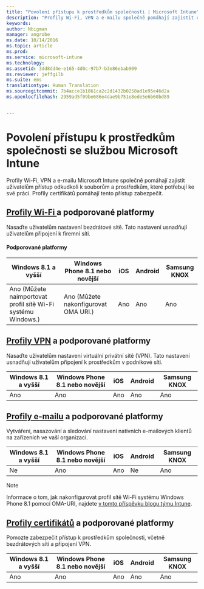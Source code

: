 ```yaml
---
title: "Povolení přístupu k prostředkům společnosti | Microsoft Intune"
description: "Profily Wi-Fi, VPN a e-mailu společně pomáhají zajistit uživatelům přístup k potřebným souborům a prostředkům."
keywords: 
author: Nbigman
manager: angrobe
ms.date: 10/14/2016
ms.topic: article
ms.prod: 
ms.service: microsoft-intune
ms.technology: 
ms.assetid: 3dd8dd4e-e165-4d0c-97b7-b3e86ebab909
ms.reviewer: jeffgilb
ms.suite: ems
translationtype: Human Translation
ms.sourcegitcommit: 7b4acce1b1861ca2c2d1432b0258ad1e95e46d2a
ms.openlocfilehash: 2959ad5f09be686e4dae9b751e8ede5e6b60bd89


---
```


# Povolení přístupu k prostředkům společnosti se službou Microsoft Intune
Profily Wi-Fi, VPN a e-mailu Microsoft Intune společně pomáhají zajistit uživatelům přístup odkudkoli k souborům a prostředkům, které potřebují ke své práci. Profily certifikátů pomáhají tento přístup zabezpečit.

## [Profily Wi-Fi ](wi-fi-connections-in-microsoft-intune.md) a podporované platformy

Nasaďte uživatelům nastavení bezdrátové sítě. Tato nastavení usnadňují uživatelům připojení k firemní síti.
#### Podporované platformy

|Windows 8.1 a vyšší|Windows Phone 8.1 nebo novější|iOS|Android|Samsung KNOX|
|---------------------|---------------------------|---|-------|------------|
|Ano (Můžete naimportovat profil sítě Wi-Fi systému Windows.)|Ano (Můžete nakonfigurovat OMA URI.) |Ano|Ano|Ano|

## [Profily VPN](vpn-connections-in-microsoft-intune.md) a podporované platformy
Nasaďte uživatelům nastavení virtuální privátní sítě (VPN). Tato nastavení usnadňují uživatelům připojení k prostředkům v podnikové síti.

|Windows 8.1 a vyšší|Windows Phone 8.1 nebo novější|iOS|Android|Samsung KNOX|
|---------------------|---------------------------|---|-------|------------|
|Ano|Ano|Ano|Ano|Ano|

## [Profily e-mailu](configure-access-to-corporate-email-using-email-profiles-with-microsoft-intune.md) a podporované platformy
Vytváření, nasazování a sledování nastavení nativních e-mailových klientů na zařízeních ve vaší organizaci.

|Windows 8.1 a vyšší|Windows Phone 8.1 nebo novější|iOS|Android|Samsung KNOX|
|---------------------|---------------------------|---|-------|------------|
|Ne|Ano|Ano|Ne|Ano|
> [!NOTE]
> Informace o tom, jak nakonfigurovat profil sítě Wi-Fi systému Windows Phone 8.1 pomocí OMA-URI, najdete [v tomto příspěvku blogu týmu Intune](https://blogs.technet.microsoft.com/enterprisemobility/2015/02/19/using-oma-uri-to-create-custom-wi-fi-profiles-for-windows-phone-8-1/).

## [Profily certifikátů](secure-resource-access-with-certificate-profiles.md) a podporované platformy
Pomozte zabezpečit přístup k prostředkům společnosti, včetně bezdrátových sítí a připojení VPN.

|Windows 8.1 a vyšší|Windows Phone 8.1 nebo novější|iOS|Android|Samsung KNOX|
|---------------------|---------------------------|---|-------|------------|
|Ano|Ano|Ano|Ano|Ano|



<!--HONumber=Oct16_HO2-->


